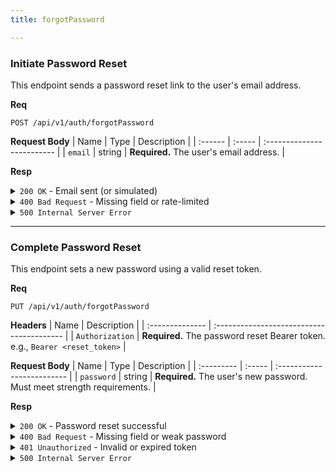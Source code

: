 ```yaml
---
title: forgotPassword

---
```


### Initiate Password Reset

This endpoint sends a password reset link to the user's email address.

**Req**
```
POST /api/v1/auth/forgotPassword
```

**Request Body**
| Name    | Type   | Description                |
| :------ | :----- | :------------------------- |
| `email` | string | **Required.** The user's email address. |

**Resp**
<details>
<summary><code>200 OK</code> - Email sent (or simulated)</summary>
To prevent user enumeration, this endpoint returns a success message even if the email doesn't exist in the database.

Possible `message` values:
* `"If the email exists, a password reset email has been sent"`
* `"password reset email sent"`

```json
{
  "code": 200,
  "message": "...",
  "data": null
}
```
</details>

<details>
<summary><code>400 Bad Request</code> - Missing field or rate-limited</summary>

Possible `message` values:
* `"missing email field"`
* `"please wait X minute(s) before resending the verification email"`

```json
{
  "code": 400,
  "message": "...",
  "data": null
}
```
</details>

<details>
<summary><code>500 Internal Server Error</code></summary>

```json
{
  "code": 500,
  "message": "internal server error",
  "data": null
}
```
</details>



---


### Complete Password Reset

This endpoint sets a new password using a valid reset token.

**Req**
```
PUT /api/v1/auth/forgotPassword
```

**Headers**
| Name            | Description                               |
| :-------------- | :---------------------------------------- |
| `Authorization` | **Required.** The password reset Bearer token. e.g., `Bearer <reset_token>` |

**Request Body**
| Name       | Type   | Description                |
| :--------- | :----- | :------------------------- |
| `password` | string | **Required.** The user's new password. Must meet strength requirements. |

**Resp**
<details>
<summary><code>200 OK</code> - Password reset successful</summary>

```json
{
  "code": 200,
  "message": "password reset successful",
  "data": null
}
```
</details>

<details>
<summary><code>400 Bad Request</code> - Missing field or weak password</summary>
Possible `message` values:
* `"missing password field"`
* `"password does not meet the requirements: ..."`

```json
{
  "code": 400,
  "message": "...",
  "data": null
}
```
</details>

<details>
<summary><code>401 Unauthorized</code> - Invalid or expired token</summary>

```json
{
  "code": 401,
  "message": "invalid or expired token",
  "data": null
}
```
</details>

<details>
<summary><code>500 Internal Server Error</code></summary>

```json
{
  "code": 500,
  "message": "internal server error",
  "data": null
}
```
</details>
